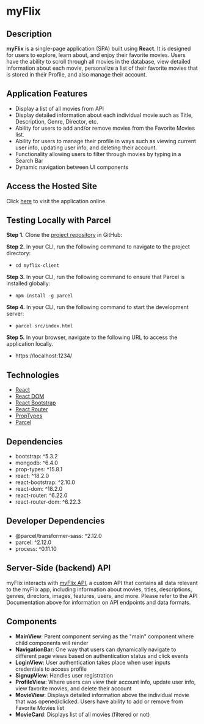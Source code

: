 # myFlix

## Description

**myFlix** is a single-page application (SPA) built using **React**. It is designed for users to explore, learn about, and enjoy their favorite movies. Users have the ability to scroll through all movies in the database, view detailed information about each movie, personalize a list of their favorite movies that is stored in their Profile, and also manage their account.

## Application Features

- Display a list of all movies from API
- Display detailed information about each individual movie such as Title, Description, Genre, Director, etc.
- Ability for users to add and/or remove movies from the Favorite Movies list.
- Ability for users to manage their profile in ways such as viewing current user info, updating user info, and deleting their account.
- Functionality allowing users to filter through movies by typing in a Search Bar
- Dynamic navigation between UI components

## Access the Hosted Site

Click [here](https://myflixdbapp.netlify.app/) to visit the application online.

## Testing Locally with Parcel

**Step 1.** Clone the [project repository](https://github.com/evandanowitz/myFlix-client.git) in GitHub:

**Step 2.** In your CLI, run the following command to navigate to the project directory:

- `cd myflix-client`

**Step 3.** In your CLI, run the following command to ensure that Parcel is installed globally:

- `npm install -g parcel`

**Step 4.** In your CLI, run the following command to start the development server:

- `parcel src/index.html`

**Step 5.** In your browser, navigate to the following URL to access the application locally.

- https://localhost:1234/

## Technologies

- [React](https://react.dev/)
- [React DOM](https://react.dev/reference/react-dom)
- [React Bootstrap](https://react-bootstrap.netlify.app/)
- [React Router](https://reactrouter.com/en/main)
- [PropTypes](https://legacy.reactjs.org/docs/typechecking-with-proptypes.html)
- [Parcel](https://parceljs.org/docs/)

## Dependencies

- bootstrap: ^5.3.2
- mongodb: ^6.4.0
- prop-types: ^15.8.1
- react: ^18.2.0
- react-bootstrap: ^2.10.0
- react-dom: ^18.2.0
- react-router: ^6.22.0
- react-router-dom: ^6.22.3

## Developer Dependencies

- @parcel/transformer-sass: ^2.12.0
- parcel: ^2.12.0
- process: ^0.11.10

## Server-Side (backend) API

myFlix interacts with [myFlix API](https://github.com/evandanowitz/movie_api.git), a custom API that contains all data relevant to the myFlix app, including information about movies, titles, descriptions, genres, directors, images, features, users, and more. Please refer to the API Documentation above for information on API endpoints and data formats.

## Components

- **MainView**: Parent component serving as the "main" component where child components will render
- **NavigationBar**: One way that users can dynamically navigate to different page views based on authentication status and click events
- **LoginView**: User authentication takes place when user inputs credentials to access profile
- **SignupView**: Handles user registration
- **ProfileView**: Where users can view their account info, update user info, view favorite movies, and delete their account
- **MovieView**: Displays detailed information above the individual movie that was opened/clicked. Users have ability to add or remove from Favorite Movies list
- **MovieCard**: Displays list of all movies (filtered or not)
